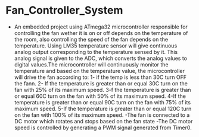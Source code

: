 # Fan_Controller_System
- An embedded project using ATmega32 microcontroller responsible for controlling the fan wether it is on or off depends on the temperature of the room, also controlling the speed of the fan depends on the temperature. Using LM35 temperature sensor will give continuous analog output corresponding to the temperature sensed by it. This analog signal is given to the ADC, which converts the analog values to digital values.The microcontroller will continuously monitor the temperature and based on the temperature value, the microcontroller will drive the fan according to:
1- if the temp is less than 30C turn OFF the fann. 
2- If the temperature is greater than or equal 30C turn on the fan with 25% of its maximum speed. 
3-f the temperature is greater than or equal 60C turn on the fan with 50% of its maximum speed. 
4-If the temperature is greater than or equal 90C turn on the fan with 75% of its maximum speed. 
5-If the temperature is greater than or equal 120C turn on the fan with 100% of its maximum speed.
-The fan is connected to a DC motor which rotates and stops based on the fan state
-The DC motor speed is controlled by generating a PWM signal generated from Timer0.
